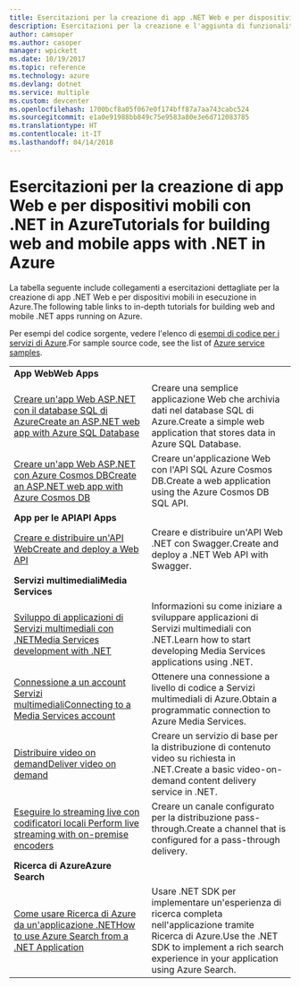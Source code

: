 ```yaml
---
title: Esercitazioni per la creazione di app .NET Web e per dispositivi mobili in Azure
description: Esercitazioni per la creazione e l'aggiunta di funzionalità alle app .NET Web e per dispositivi mobili tramite i servizi di Azure.
author: camsoper
ms.author: casoper
manager: wpickett
ms.date: 10/19/2017
ms.topic: reference
ms.technology: azure
ms.devlang: dotnet
ms.service: multiple
ms.custom: devcenter
ms.openlocfilehash: 1700bcf8a05f067e0f174bff87a7aa743cabc524
ms.sourcegitcommit: e1a0e91988bb849c75e9583a80e3e6d712083785
ms.translationtype: HT
ms.contentlocale: it-IT
ms.lasthandoff: 04/14/2018
---
```

# <a name="tutorials-for-building-web-and-mobile-apps-with-net-in-azure"></a><span data-ttu-id="e214b-103">Esercitazioni per la creazione di app Web e per dispositivi mobili con .NET in Azure</span><span class="sxs-lookup"><span data-stu-id="e214b-103">Tutorials for building web and mobile apps with .NET in Azure</span></span>

<span data-ttu-id="e214b-104">La tabella seguente include collegamenti a esercitazioni dettagliate per la creazione di app .NET Web e per dispositivi mobili in esecuzione in Azure.</span><span class="sxs-lookup"><span data-stu-id="e214b-104">The following table links to in-depth tutorials for building web and mobile .NET apps running on Azure.</span></span>

<span data-ttu-id="e214b-105">Per esempi del codice sorgente, vedere l'elenco di [esempi di codice per i servizi di Azure](https://azure.microsoft.com/resources/samples/?platform=dotnet).</span><span class="sxs-lookup"><span data-stu-id="e214b-105">For sample source code, see the list of [Azure service samples](https://azure.microsoft.com/resources/samples/?platform=dotnet).</span></span>

| | |
|---|---|
| <span data-ttu-id="e214b-106">**App Web**</span><span class="sxs-lookup"><span data-stu-id="e214b-106">**Web Apps**</span></span>||
| <span data-ttu-id="e214b-107">[Creare un'app Web ASP.NET con il database SQL di Azure][1]</span><span class="sxs-lookup"><span data-stu-id="e214b-107">[Create an ASP.NET web app with Azure SQL Database][1]</span></span> | <span data-ttu-id="e214b-108">Creare una semplice applicazione Web che archivia dati nel database SQL di Azure.</span><span class="sxs-lookup"><span data-stu-id="e214b-108">Create a simple web application that stores data in Azure SQL Database.</span></span> | 
| <span data-ttu-id="e214b-109">[Creare un'app Web ASP.NET con Azure Cosmos DB][2]</span><span class="sxs-lookup"><span data-stu-id="e214b-109">[Create an ASP.NET web app with Azure Cosmos DB][2]</span></span> | <span data-ttu-id="e214b-110">Creare un'applicazione Web con l'API SQL Azure Cosmos DB.</span><span class="sxs-lookup"><span data-stu-id="e214b-110">Create a web application using the Azure Cosmos DB SQL API.</span></span> | 
| <span data-ttu-id="e214b-111">**App per le API**</span><span class="sxs-lookup"><span data-stu-id="e214b-111">**API Apps**</span></span>||
| <span data-ttu-id="e214b-112">[Creare e distribuire un'API Web][3]</span><span class="sxs-lookup"><span data-stu-id="e214b-112">[Create and deploy a Web API][3]</span></span> | <span data-ttu-id="e214b-113">Creare e distribuire un'API Web .NET con Swagger.</span><span class="sxs-lookup"><span data-stu-id="e214b-113">Create and deploy a .NET Web API with Swagger.</span></span> | 
| <span data-ttu-id="e214b-114">**Servizi multimediali**</span><span class="sxs-lookup"><span data-stu-id="e214b-114">**Media Services**</span></span> | |
| <span data-ttu-id="e214b-115">[Sviluppo di applicazioni di Servizi multimediali con .NET][6]</span><span class="sxs-lookup"><span data-stu-id="e214b-115">[Media Services development with .NET][6]</span></span> | <span data-ttu-id="e214b-116">Informazioni su come iniziare a sviluppare applicazioni di Servizi multimediali con .NET.</span><span class="sxs-lookup"><span data-stu-id="e214b-116">Learn how to start developing Media Services applications using .NET.</span></span> |
| <span data-ttu-id="e214b-117">[Connessione a un account Servizi multimediali][7]</span><span class="sxs-lookup"><span data-stu-id="e214b-117">[Connecting to a Media Services account][7]</span></span> | <span data-ttu-id="e214b-118">Ottenere una connessione a livello di codice a Servizi multimediali di Azure.</span><span class="sxs-lookup"><span data-stu-id="e214b-118">Obtain a programmatic connection to  Azure Media Services.</span></span> |
| <span data-ttu-id="e214b-119">[Distribuire video on demand][4]</span><span class="sxs-lookup"><span data-stu-id="e214b-119">[Deliver video on demand][4]</span></span> | <span data-ttu-id="e214b-120">Creare un servizio di base per la distribuzione di contenuto video su richiesta in .NET.</span><span class="sxs-lookup"><span data-stu-id="e214b-120">Create a basic video-on-demand content delivery service in .NET.</span></span> | 
| <span data-ttu-id="e214b-121">[Eseguire lo streaming live con codificatori locali ][8]</span><span class="sxs-lookup"><span data-stu-id="e214b-121">[Perform live streaming with on-premise encoders ][8]</span></span> | <span data-ttu-id="e214b-122">Creare un canale configurato per la distribuzione pass-through.</span><span class="sxs-lookup"><span data-stu-id="e214b-122">Create a channel that is configured for a pass-through delivery.</span></span> |
| <span data-ttu-id="e214b-123">**Ricerca di Azure**</span><span class="sxs-lookup"><span data-stu-id="e214b-123">**Azure Search**</span></span>||
| <span data-ttu-id="e214b-124">[Come usare Ricerca di Azure da un'applicazione .NET][5]</span><span class="sxs-lookup"><span data-stu-id="e214b-124">[How to use Azure Search from a .NET Application][5]</span></span> | <span data-ttu-id="e214b-125">Usare .NET SDK per implementare un'esperienza di ricerca completa nell'applicazione tramite Ricerca di Azure.</span><span class="sxs-lookup"><span data-stu-id="e214b-125">Use the .NET SDK to implement a rich search experience in your application using Azure Search.</span></span> | 



[1]: /azure/app-service-web/app-service-web-tutorial-dotnet-sqldatabase
[2]: /azure/cosmos-db/sql-api-dotnet-application
[3]: /azure/app-service-api/app-service-api-dotnet-get-started
[4]: /azure/media-services/media-services-dotnet-get-started
[5]: /azure/search/search-howto-dotnet-sdk
[6]: /azure/media-services/media-services-dotnet-how-to-use
[7]: /azure/media-services/media-services-dotnet-connect-programmatically
[8]: /azure/media-services/media-services-dotnet-live-encode-with-onpremises-encoders
